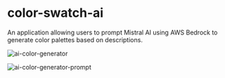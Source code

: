 # color-swatch-ai
An application allowing users to prompt Mistral AI using AWS Bedrock to generate color palettes based on descriptions.

![ai-color-generator](https://github.com/user-attachments/assets/de730f55-8f0d-4aa5-90c3-472f7f74e3a2)

![ai-color-generator-prompt](https://github.com/user-attachments/assets/a92aba96-9070-4b28-8b57-07b5aacae7eb)
